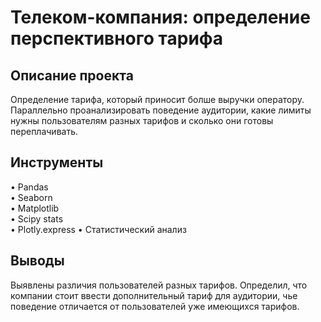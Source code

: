 # Телеком-компания: определение перспективного тарифа  

## Описание проекта  
Определение тарифа, который приносит болше выручки оператору. Параллельно проанализировать поведение аудитории, какие лимиты нужны пользователям разных тарифов и сколько они готовы переплачивать.  

## Инструменты  
• Pandas  
• Seaborn  
• Matplotlib  
• Scipy stats  
• Plotly.express
• Статистический анализ

## Выводы  
Выявлены различия пользователей разных тарифов. Определил, что компании стоит ввести дополнительный тариф для аудитории, чье поведение отличается от пользователей уже имеющихся тарифов.
